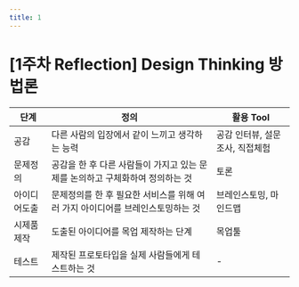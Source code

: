 ```yaml
---
title: 1
---
```


# [1주차 Reflection] Design Thinking 방법론

| 단계         | 정의                                                         | 활용 Tool                       |
| ------------ | ------------------------------------------------------------ | ------------------------------- |
| 공감         | 다른 사람의 입장에서 같이 느끼고 생각하는 능력               | 공감 인터뷰, 설문조사, 직접체험 |
| 문제정의     | 공감을 한 후 다른 사람들이 가지고 있는 문제를 논의하고 구체화하여 정의하는 것 | 토론                            |
| 아이디어도출 | 문제정의를 한 후 필요한 서비스를 위해 여러 가지 아이디어를 브레인스토밍하는 것 | 브레인스토밍, 마인드맵          |
| 시제품 제작  | 도출된 아이디어를 목업 제작하는 단계                         | 목업툴                          |
| 테스트       | 제작된 프로토타입을 실제 사람들에게 테스트하는 것            | -                               |

